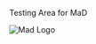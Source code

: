 Testing Area for MaD 

<img src="https://scpfabyssal.github.io/images/logos/logos/mad-logo.png" alt="Mad Logo">
